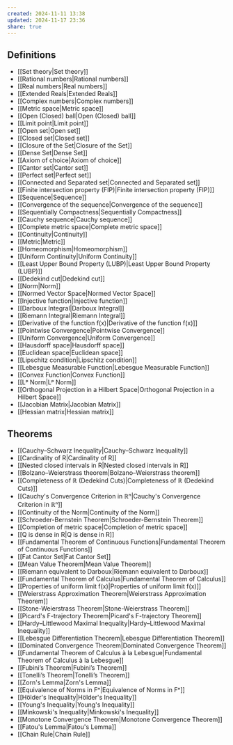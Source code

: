 ```yaml
---
created: 2024-11-11 13:38
updated: 2024-11-17 23:36
share: true
---
```


## Definitions 
- [[Set theory|Set theory]]
- [[Rational numbers|Rational numbers]]
- [[Real numbers|Real numbers]]
- [[Extended Reals|Extended Reals]]
- [[Complex numbers|Complex numbers]]
- [[Metric space|Metric space]]
- [[Open (Closed) ball|Open (Closed) ball]]
- [[Limit point|Limit point]]
- [[Open set|Open set]]
- [[Closed set|Closed set]]
- [[Closure of the Set|Closure of the Set]]
- [[Dense Set|Dense Set]]
- [[Axiom of choice|Axiom of choice]]
- [[Cantor set|Cantor set]]
- [[Perfect set|Perfect set]]
- [[Connected and Separated set|Connected and Separated set]]
- [[Finite intersection property (FIP)|Finite intersection property (FIP)]]
- [[Sequence|Sequence]]
- [[Convergence of the sequence|Convergence of the sequence]]
- [[Sequentially Compactness|Sequentially Compactness]]
- [[Cauchy sequence|Cauchy sequence]]
- [[Complete metric space|Complete metric space]]
- [[Continuity|Continuity]]
- [[Metric|Metric]]
- [[Homeomorphism|Homeomorphism]]
- [[Uniform Continuity|Uniform Continuity]]
- [[Least Upper Bound Property (LUBP)|Least Upper Bound Property (LUBP)]]
- [[Dedekind cut|Dedekind cut]]
- [[Norm|Norm]]
- [[Normed Vector Space|Normed Vector Space]]
- [[Injective function|Injective function]]
- [[Darboux Integral|Darboux Integral]]
- [[Riemann Integral|Riemann Integral]]
- [[Derivative of the function f(x)|Derivative of the function f(x)]]
- [[Pointwise Convergence|Pointwise Convergence]]
- [[Uniform Convergence|Uniform Convergence]]
- [[Hausdorff space|Hausdorff space]]
- [[Euclidean space|Euclidean space]]
- [[Lipschitz condition|Lipschitz condition]]
- [[Lebesgue Measurable Function|Lebesgue Measurable Function]]
- [[Convex Function|Convex Function]]
- [[Lᵖ Norm|Lᵖ Norm]]
- [[Orthogonal Projection in a Hilbert Space|Orthogonal Projection in a Hilbert Space]]
- [[Jacobian Matrix|Jacobian Matrix]]
- [[Hessian matrix|Hessian matrix]]


## Theorems 
- [[Cauchy–Schwarz Inequality|Cauchy–Schwarz Inequality]]
- [[Cardinality of R|Cardinality of R]]
- [[Nested closed intervals in R|Nested closed intervals in R]]
- [[Bolzano–Weierstrass theorem|Bolzano–Weierstrass theorem]]
- [[Completeness of ℝ (Dedekind Cuts)|Completeness of ℝ (Dedekind Cuts)]]
- [[Cauchy's Convergence Criterion in ℝⁿ|Cauchy's Convergence Criterion in ℝⁿ]]
- [[Continuity of the Norm|Continuity of the Norm]]
- [[Schroeder-Bernstein Theorem|Schroeder-Bernstein Theorem]]
- [[Completion of metric space|Completion of metric space]]
- [[Q is dense in R|Q is dense in R]]
- [[Fundamental Theorem of Continuous Functions|Fundamental Theorem of Continuous Functions]]
- [[Fat Cantor Set|Fat Cantor Set]]
- [[Mean Value Theorem|Mean Value Theorem]]
- [[Riemann equivalent to Darboux|Riemann equivalent to Darboux]]
- [[Fundamental Theorem of Calculus|Fundamental Theorem of Calculus]]
- [[Properties of uniform limit f(x)|Properties of uniform limit f(x)]]
- [[Weierstrass Approximation Theorem|Weierstrass Approximation Theorem]]
- [[Stone-Weierstrass Theorem|Stone-Weierstrass Theorem]]
- [[Picard's F-trajectory Theorem|Picard's F-trajectory Theorem]]
- [[Hardy–Littlewood Maximal Inequality|Hardy–Littlewood Maximal Inequality]]
- [[Lebesgue Differentiation Theorem|Lebesgue Differentiation Theorem]]
- [[Dominated Convergence Theorem|Dominated Convergence Theorem]]
- [[Fundamental Theorem of Calculus à la Lebesgue|Fundamental Theorem of Calculus à la Lebesgue]]
- [[Fubini’s Theorem|Fubini’s Theorem]]
- [[Tonelli’s Theorem|Tonelli’s Theorem]]
- [[Zorn's Lemma|Zorn's Lemma]]
- [[Equivalence of Norms in Fⁿ|Equivalence of Norms in Fⁿ]]
- [[Hölder's Inequality|Hölder's Inequality]]
- [[Young's Inequality|Young's Inequality]]
- [[Minkowski's Inequality|Minkowski's Inequality]]
- [[Monotone Convergence Theorem|Monotone Convergence Theorem]]
- [[Fatou's Lemma|Fatou's Lemma]]
- [[Chain Rule|Chain Rule]]
